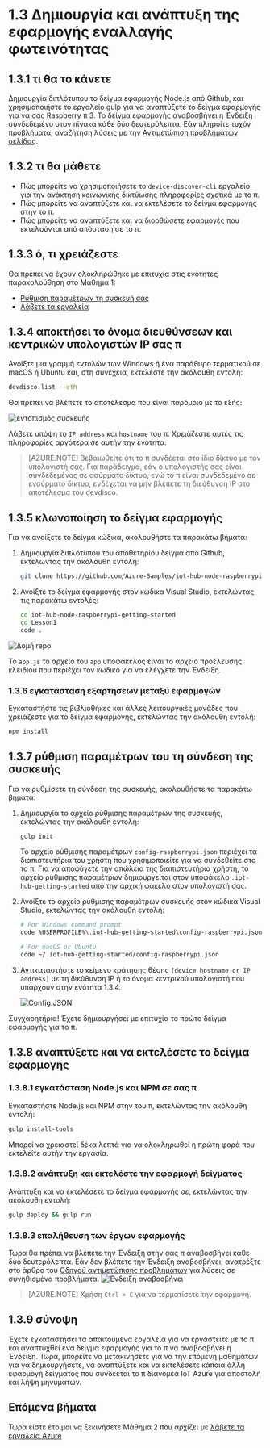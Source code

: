 <properties
 pageTitle="Δημιουργία και ανάπτυξη της εφαρμογής εναλλαγής φωτεινότητας | Microsoft Azure"
 description="Κλωνοποίηση το δείγμα εφαρμογής Node.js από Github και gulp για την ανάπτυξη αυτής της εφαρμογής σας πίνακα Raspberry π 3. Αυτού του δείγματος εφαρμογής αναβοσβήνει η Ένδειξη συνδεδεμένο στον πίνακα κάθε δύο δευτερόλεπτα."
 services="iot-hub"
 documentationCenter=""
 authors="shizn"
 manager="timlt"
 tags=""
 keywords=""/>

<tags
 ms.service="iot-hub"
 ms.devlang="multiple"
 ms.topic="article"
 ms.tgt_pltfrm="na"
 ms.workload="na"
 ms.date="10/21/2016"
 ms.author="xshi"/>

# <a name="13-create-and-deploy-the-blink-application"></a>1.3 Δημιουργία και ανάπτυξη της εφαρμογής εναλλαγής φωτεινότητας

## <a name="131-what-you-will-do"></a>1.3.1 τι θα το κάνετε

Δημιουργία διπλότυπου το δείγμα εφαρμογής Node.js από Github, και χρησιμοποιήστε το εργαλείο gulp για να αναπτύξετε το δείγμα εφαρμογής για να σας Raspberry π 3. Το δείγμα εφαρμογής αναβοσβήνει η Ένδειξη συνδεδεμένο στον πίνακα κάθε δύο δευτερόλεπτα. Εάν πληροίτε τυχόν προβλήματα, αναζήτηση λύσεις με την [Αντιμετώπιση προβλημάτων σελίδας](iot-hub-raspberry-pi-kit-node-troubleshooting.md).

## <a name="132-what-you-will-learn"></a>1.3.2 τι θα μάθετε

- Πώς μπορείτε να χρησιμοποιήσετε το `device-discover-cli` εργαλείο για την ανάκτηση κοινωνικής δικτύωσης πληροφορίες σχετικά με το π.
- Πώς μπορείτε να αναπτύξετε και να εκτελέσετε το δείγμα εφαρμογής στην το π.
- Πώς μπορείτε να αναπτύξετε και να διορθώσετε εφαρμογές που εκτελούνται από απόσταση σε το π.

## <a name="133-what-you-need"></a>1.3.3 ό, τι χρειάζεστε

Θα πρέπει να έχουν ολοκληρώθηκε με επιτυχία στις ενότητες παρακολούθηση στο Μάθημα 1:

- [Ρύθμιση παραμέτρων τη συσκευή σας](iot-hub-raspberry-pi-kit-node-lesson1-configure-your-device.md)
- [Λάβετε τα εργαλεία](iot-hub-raspberry-pi-kit-node-lesson1-get-the-tools-win32.md)

## <a name="134-obtain-the-ip-address-and-host-name-of-your-pi"></a>1.3.4 αποκτήσει το όνομα διευθύνσεων και κεντρικών υπολογιστών IP σας π

Ανοίξτε μια γραμμή εντολών των Windows ή ένα παράθυρο τερματικού σε macOS ή Ubuntu και, στη συνέχεια, εκτελέστε την ακόλουθη εντολή:

```bash
devdisco list --eth
```

Θα πρέπει να βλέπετε το αποτέλεσμα που είναι παρόμοιο με το εξής:

![εντοπισμός συσκευής](media/iot-hub-raspberry-pi-lessons/lesson1/device_discovery.png)

Λάβετε υπόψη το `IP address` και `hostname` του π. Χρειάζεστε αυτές τις πληροφορίες αργότερα σε αυτήν την ενότητα.

> [AZURE.NOTE] Βεβαιωθείτε ότι το π συνδέεται στο ίδιο δίκτυο με τον υπολογιστή σας. Για παράδειγμα, εάν ο υπολογιστής σας είναι συνδεδεμένος σε ασύρματο δίκτυο, ενώ το π είναι συνδεδεμένο σε ενσύρματο δίκτυο, ενδέχεται να μην βλέπετε τη διεύθυνση IP στο αποτέλεσμα του devdisco.

## <a name="135-clone-the-sample-application"></a>1.3.5 κλωνοποίηση το δείγμα εφαρμογής

Για να ανοίξετε το δείγμα κώδικα, ακολουθήστε τα παρακάτω βήματα:

1. Δημιουργία διπλότυπου του αποθετηρίου δείγμα από Github, εκτελώντας την ακόλουθη εντολή:

    ```bash
    git clone https://github.com/Azure-Samples/iot-hub-node-raspberrypi-getting-started.git
    ```

2. Ανοίξτε το δείγμα εφαρμογής στον κώδικα Visual Studio, εκτελώντας τις παρακάτω εντολές:

    ```bash
    cd iot-hub-node-raspberrypi-getting-started
    cd Lesson1
    code .
    ```

![Δομή repo](media/iot-hub-raspberry-pi-lessons/lesson1/vscode-blink-mac.png)

Το `app.js` το αρχείο του `app` υποφάκελος είναι το αρχείο προέλευσης κλειδιού που περιέχει τον κωδικό για να ελέγχετε την Ένδειξη.

### <a name="136-install-application-dependencies"></a>1.3.6 εγκατάσταση εξαρτήσεων μεταξύ εφαρμογών

Εγκαταστήστε τις βιβλιοθήκες και άλλες λειτουργικές μονάδες που χρειάζεστε για το δείγμα εφαρμογής, εκτελώντας την ακόλουθη εντολή:

```bash
npm install
```

## <a name="137-configure-the-device-connection"></a>1.3.7 ρύθμιση παραμέτρων του τη σύνδεση της συσκευής

Για να ρυθμίσετε τη σύνδεση της συσκευής, ακολουθήστε τα παρακάτω βήματα:

1. Δημιουργία το αρχείο ρύθμισης παραμέτρων της συσκευής, εκτελώντας την ακόλουθη εντολή:

    ```bash
    gulp init
    ```

    Το αρχείο ρύθμισης παραμέτρων `config-raspberrypi.json` περιέχει τα διαπιστευτήρια του χρήστη που χρησιμοποιείτε για να συνδεθείτε στο το π. Για να αποφύγετε την απώλεια της διαπιστευτήρια χρήστη, το αρχείο ρύθμισης παραμέτρων δημιουργείται στον υποφάκελο `.iot-hub-getting-started` από την αρχική φάκελο στον υπολογιστή σας.

2. Ανοίξτε το αρχείο ρύθμισης παραμέτρων συσκευής στον κώδικα Visual Studio, εκτελώντας την ακόλουθη εντολή:

    ```bash
    # For Windows command prompt
    code %USERPROFILE%\.iot-hub-getting-started\config-raspberrypi.json

    # For macOS or Ubuntu
    code ~/.iot-hub-getting-started/config-raspberrypi.json
    ```

3. Αντικαταστήστε το κείμενο κράτησης θέσης `[device hostname or IP address]` με τη διεύθυνση IP ή το όνομα κεντρικού υπολογιστή που υπάρχουν στην ενότητα 1.3.4.

    ![Config.JSON](media/iot-hub-raspberry-pi-lessons/lesson1/vscode-config-mac.png)

Συγχαρητήρια! Έχετε δημιουργήσει με επιτυχία το πρώτο δείγμα εφαρμογής για το π.

## <a name="138-deploy-and-run-the-sample-application"></a>1.3.8 αναπτύξετε και να εκτελέσετε το δείγμα εφαρμογής

### <a name="1381-install-nodejs-and-npm-on-your-pi"></a>1.3.8.1 εγκατάσταση Node.js και NPM σε σας π

Εγκαταστήστε Node.js και NPM στην του π, εκτελώντας την ακόλουθη εντολή:

```bash
gulp install-tools
```

Μπορεί να χρειαστεί δέκα λεπτά για να ολοκληρωθεί η πρώτη φορά που εκτελείτε αυτήν την εργασία.

### <a name="1382-deploy-and-run-the-sample-app"></a>1.3.8.2 ανάπτυξη και εκτελέστε την εφαρμογή δείγματος

Ανάπτυξη και να εκτελέσετε το δείγμα εφαρμογής σε, εκτελώντας την ακόλουθη εντολή:

```bash
gulp deploy && gulp run
```

### <a name="1383-verify-the-app-works"></a>1.3.8.3 επαλήθευση των έργων εφαρμογής

Τώρα θα πρέπει να βλέπετε την Ένδειξη στην σας π αναβοσβήνει κάθε δύο δευτερόλεπτα.  Εάν δεν βλέπετε την Ένδειξη αναβοσβήνει, ανατρέξτε στο άρθρο του [Οδηγού αντιμετώπισης προβλημάτων](iot-hub-raspberry-pi-kit-node-troubleshooting.md) για λύσεις σε συνηθισμένα προβλήματα.
![Ένδειξη αναβοσβήνει](media/iot-hub-raspberry-pi-lessons/lesson1/led_blinking.jpg)

> [AZURE.NOTE] Χρήση `Ctrl + C` για να τερματίσετε την εφαρμογή.

## <a name="139-summary"></a>1.3.9 σύνοψη

Έχετε εγκαταστήσει τα απαιτούμενα εργαλεία για να εργαστείτε με το π και αναπτυχθεί ένα δείγμα εφαρμογής για το π να αναβοσβήνει η Ένδειξη. Τώρα, μπορείτε να μετακινήσετε για να την επόμενη μαθημάτων για να δημιουργήσετε, να αναπτύξετε και να εκτελέσετε κάποια άλλη εφαρμογή δείγματος που συνδέεται το π διανομέα IoT Azure για αποστολή και λήψη μηνυμάτων.

## <a name="next-steps"></a>Επόμενα βήματα

Τώρα είστε έτοιμοι να ξεκινήσετε Μάθημα 2 που αρχίζει με [λάβετε τα εργαλεία Azure](iot-hub-raspberry-pi-kit-node-lesson2-get-azure-tools-win32.md)
